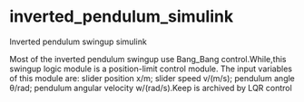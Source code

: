 # inverted_pendulum_simulink
Inverted pendulum swingup simulink

Most of the inverted pendulum swingup use Bang_Bang control.While,this swingup logic module is a position-limit control module. The input variables of this module are: slider position x/m; slider speed v/(m/s); pendulum angle θ/rad; pendulum angular velocity w/(rad/s).Keep is archived by LQR control


